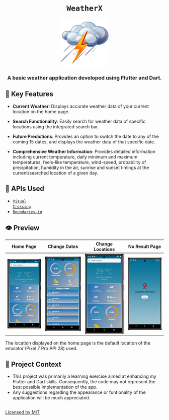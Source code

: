 <h1 align="center">
  <strong><code>WeatherX</code></strong>
</h1>

<p align="center">
  <img src="images/thundercloud.png" alt="WeatherX Logo" width="30%" />
</p>

<h3 align="center">
  <strong>A basic weather application developed using Flutter and Dart.</strong>
</h3>


## 📌 Key Features

* **Current Weather**: Displays accurate weather data of your current location on the home page.

* **Search Functionality**: Easily search for weather data of specific locations using the integrated search bar.

* **Future Predictions**: Provides an option to switch the date to any of the coming 15 dates, and displays the weather data
  of that specific date.

* **Comprehensive Weather Information**: Provides detailed information including current temperature, daily minimum and maximum temperatures,
feels-like temperature, wind-speed, probability of precipitation, humidity in the air, sunrise and sunset timings at the current/searched location
of a given day.

## 📡 APIs Used

* <code>[Visual Crossing](https://www.visualcrossing.com/)</code>
* <code>[Boundaries-io](https://rapidapi.com/VanitySoft/api/boundaries-io-1)</code>

  
## 👁️ Preview

Home Page             |               Change Dates                |               Change Locations               | No Result Page
:-------------------:|:-----------------------------------------:|:--------------------------------------------:|:----------------------:
<img src="preview/home.png" width="200"/> | <img src="preview/days.png" width="200"/> | <img src="preview/searched.png" width="200"/> |<img src="preview/no_location.png" width="200"/>

The location displayed on the home page is the default location of the emulator (Pixel 7 Pro API 28) used.
## 📕 Project Context

* This project was primarily a learning exercise aimed at enhancing my Flutter and Dart skills. Consequently, the code may not represent the best possible
  implementation of the app.
* Any suggestions regarding the appearance or funtionality of the application will be much appreciated.
##
[Licensed by MIT](https://github.com/im-lakshyaveerturna/WeatherX/blob/main/LICENSE)
